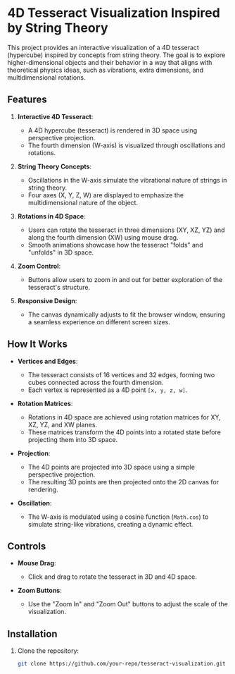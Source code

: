 # 4D Tesseract Visualization Inspired by String Theory

This project provides an interactive visualization of a 4D tesseract (hypercube) inspired by concepts from string theory. The goal is to explore higher-dimensional objects and their behavior in a way that aligns with theoretical physics ideas, such as vibrations, extra dimensions, and multidimensional rotations.

## Features

1. **Interactive 4D Tesseract**:
   - A 4D hypercube (tesseract) is rendered in 3D space using perspective projection.
   - The fourth dimension (W-axis) is visualized through oscillations and rotations.

2. **String Theory Concepts**:
   - Oscillations in the W-axis simulate the vibrational nature of strings in string theory.
   - Four axes (X, Y, Z, W) are displayed to emphasize the multidimensional nature of the object.

3. **Rotations in 4D Space**:
   - Users can rotate the tesseract in three dimensions (XY, XZ, YZ) and along the fourth dimension (XW) using mouse drag.
   - Smooth animations showcase how the tesseract "folds" and "unfolds" in 3D space.

4. **Zoom Control**:
   - Buttons allow users to zoom in and out for better exploration of the tesseract's structure.

5. **Responsive Design**:
   - The canvas dynamically adjusts to fit the browser window, ensuring a seamless experience on different screen sizes.

## How It Works

- **Vertices and Edges**:
  - The tesseract consists of 16 vertices and 32 edges, forming two cubes connected across the fourth dimension.
  - Each vertex is represented as a 4D point `[x, y, z, w]`.

- **Rotation Matrices**:
  - Rotations in 4D space are achieved using rotation matrices for XY, XZ, YZ, and XW planes.
  - These matrices transform the 4D points into a rotated state before projecting them into 3D space.

- **Projection**:
  - The 4D points are projected into 3D space using a simple perspective projection.
  - The resulting 3D points are then projected onto the 2D canvas for rendering.

- **Oscillation**:
  - The W-axis is modulated using a cosine function (`Math.cos`) to simulate string-like vibrations, creating a dynamic effect.

## Controls

- **Mouse Drag**:
  - Click and drag to rotate the tesseract in 3D and 4D space.

- **Zoom Buttons**:
  - Use the "Zoom In" and "Zoom Out" buttons to adjust the scale of the visualization.

## Installation

1. Clone the repository:
   ```bash
   git clone https://github.com/your-repo/tesseract-visualization.git
